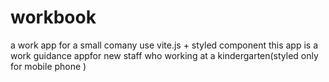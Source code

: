 # workbook
a work app for a small comany
use vite.js + styled component
this app is a work guidance appfor new staff who working at a kindergarten(styled only for mobile phone ) 

